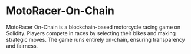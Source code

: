# MotoRacer-On-Chain
MotoRacer On-Chain is a blockchain-based motorcycle racing game on Solidity. Players compete in races by selecting their bikes and making strategic moves. The game runs entirely on-chain, ensuring transparency and fairness.
